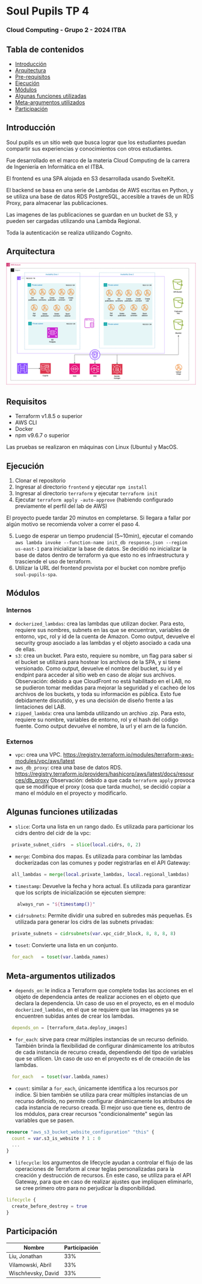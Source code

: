 # Soul Pupils TP 4
### Cloud Computing - Grupo 2 - 2024 ITBA

## Tabla de contenidos
- [Introducción](#introducción)
- [Arquitectura](#arquitectura)
- [Pre-requisitos](#pre-requisitos)
- [Ejecución](#ejecución)
- [Módulos](#módulos)
- [Algunas funciones utilizadas](#algunas-funciones-utilizadas)
- [Meta-argumentos utilizados](#meta-argumentos-utilizados)
- [Participación](#participación)

## Introducción
Soul pupils es un sitio web que busca lograr que los estudiantes puedan compartir sus experiencias y conocimientos con otros estudiantes.

Fue desarrollado en el marco de la materia Cloud Computing de la carrera de Ingeniería en Informática en el ITBA.

El frontend es una SPA alojada en S3 desarrollada usando SvelteKit.

El backend se basa en una serie de Lambdas de AWS escritas en Python, y se utiliza una base de datos RDS PostgreSQL, accesible a través de un RDS Proxy, para almacenar las publicaciones.

Las imagenes de las publicaciones se guardan en un bucket de S3, y pueden ser cargadas utilizando una Lambda Regional.

Toda la autenticación se realiza utilizando Cognito.

## Arquitectura
![Arquitectura](architecture/Architecture.png)

## Requisitos
- Terraform v1.8.5 o superior
- AWS CLI
- Docker
- npm v9.6.7 o superior

Las pruebas se realizaron en máquinas con Linux (Ubuntu) y MacOS.

## Ejecución
1. Clonar el repositorio
2. Ingresar al directorio `frontend` y ejecutar `npm install`
3. Ingresar al directorio `terraform` y ejecutar `terraform init`
4. Ejecutar `terraform apply -auto-approve` (habiendo configurado previamente el perfil del lab de AWS)

El proyecto puede tardar 20 minutos en completarse.
Si llegara a fallar por algún motivo se recomienda volver a correr el paso 4.

5. Luego de esperar un tiempo prudencial (5~10min), ejecutar el comando 
`aws lambda invoke --function-name init_db response.json --region us-east-1` 
para inicializar la base de datos. Se decidió no inicializar la base de datos dentro de terraform ya que esto no es infraestructura y trasciende el uso de terraform.
6. Utilizar la URL del frontend provista por el bucket con nombre prefijo `soul-pupils-spa`.


## Módulos
### Internos
- `dockerized_lambdas`: crea las lambdas que utilizan docker. Para esto, requiere sus nombres, subnets en las que se encuentran, variables de entorno, vpc, rol y id de la cuenta de Amazon. Como output, devuelve el security group asociado a las lambdas y el objeto asociado a cada una de ellas.
- `s3`: crea un bucket. Para esto, requiere su nombre, un flag para saber si el bucket se utilizará para hostear los archivos de la SPA, y si tiene versionado. Como output, devuelve el nombre del bucket, su id y el endpint para acceder al sitio web en caso de alojar sus archivos. 
Observación: debido a que CloudFront no está habilitado en el LAB, no se pudieron tomar medidas para mejorar la seguridad y el cacheo de los archivos de los buckets, y toda su información es pública. Esto fue debidamente discutido, y es una decisión de diseño frente a las limtaciones del LAB.
- `zipped_lambda`: crea una lambda utilizando un archivo .zip. Para esto, requiere su nombre, variables de entorno, rol y el hash del código fuente. Como output devuelve el nombre, la url y el arn de la función.
### Externos
- `vpc`: crea una VPC. https://registry.terraform.io/modules/terraform-aws-modules/vpc/aws/latest
- `aws_db_proxy`: crea una base de datos RDS. https://registry.terraform.io/providers/hashicorp/aws/latest/docs/resources/db_proxy
Observación: debido a que cada `terraform apply` provoca que se modifique el proxy (cosa que tarda mucho), se decidió copiar a mano el módulo en el proyecto y modificarlo.


## Algunas funciones utilizadas
- `slice`: Corta una lista en un rango dado. Es utilizada para particionar los cidrs dentro del cidr de la vpc:
```tf
  private_subnet_cidrs  = slice(local.cidrs, 0, 2)
```
- `merge`: Combina dos mapas. Es utilizada para combinar las lambdas dockerizadas con las comunes y poder registrarlas en el API Gateway:
```tf
  all_lambdas = merge(local.private_lambdas, local.regional_lambdas)
```
- `timestamp`: Devuelve la fecha y hora actual. Es utilizada para garantizar que los scripts de inicialización se ejecuten siempre:
```tf
    always_run = "${timestamp()}" 
```
- `cidrsubnets`: Permite dividir una subred en subredes más pequeñas. Es utilizada para generar los cidrs de las subnets privadas:
```tf
  private_subnets = cidrsubnets(var.vpc_cidr_block, 8, 8, 8, 8)
```
- `toset`: Convierte una lista en un conjunto.
```tf
  for_each   = toset(var.lambda_names)
```


## Meta-argumentos utilizados
- `depends_on`: le indica a Terraform que complete todas las acciones en el objeto de dependencia antes de realizar acciones en el objeto que declara la dependencia.
Un caso de uso en el proyecto, es en el modulo `dockerized_lambdas`, en el que se requiere que las imagenes ya se encuentren subidas antes de crear los lambdas.
```tf
  depends_on = [terraform_data.deploy_images]
```

- `for_each`: sirve para crear múltiples instancias de un recurso definido. También brinda la flexibilidad de configurar dinámicamente los atributos de cada instancia de recurso creada, dependiendo del tipo de variables que se utilicen.
Un caso de uso en el proyecto es el de creación de las lambdas.
```tf
  for_each   = toset(var.lambda_names)
```

- `count`: similar a `for_each`, únicamente identifica a los recursos por índice. Si bien también se utiliza para crear múltiples instancias de un recurso definido, no permite configurar dinámicamente los atributos de cada instancia de recurso creada. El mejor uso que tiene es, dentro de los módulos, para crear recursos "condicionalmente" según las variables que se pasen.
```tf
resource "aws_s3_bucket_website_configuration" "this" {
  count = var.s3_is_website ? 1 : 0
  ...
}
```

- `lifecycle`: los argumentos de lifecycle ayudan a controlar el flujo de las operaciones de Terraform al crear teglas personalizadas para la creación y destrucción de recursos. En este caso, se utiliza para el API Gateway, para que en caso de realizar ajustes que impliquen eliminarlo, se cree primero otro para no perjudicar la disponibilidad.
```tf
lifecycle {
  create_before_destroy = true
}
```

## Participación
| Nombre | Participación |
| ------ | ------------- |
| Liu, Jonathan | 33% |
| Vilamowski, Abril | 33% |
| Wischñevsky, David | 33% |

